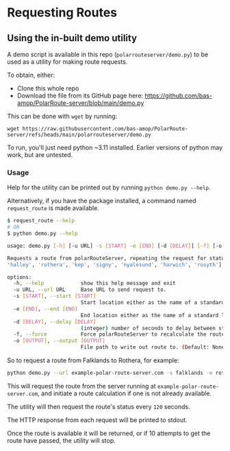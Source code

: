 # Requesting Routes

## Using the in-built demo utility

A demo script is available in this repo (`polarrouteserver/demo.py`) to be used as a utility for making route requests.

To obtain, either:

+ Clone this whole repo
+ Download the file from its GitHub page here: https://github.com/bas-amop/PolarRoute-server/blob/main/demo.py

This can be done with `wget` by running:

```
wget https://raw.githubusercontent.com/bas-amop/PolarRoute-server/refs/heads/main/polarrouteserver/demo.py
```

To run, you'll just need python ~3.11 installed. Earlier versions of python may work, but are untested.

### Usage
Help for the utility can be printed out by running `python demo.py --help`.

Alternatively, if you have the package installed, a command named `request_route` is made available.

```sh
$ request_route --help
# OR
$ python demo.py --help

usage: demo.py [-h] [-u URL] -s [START] -e [END] [-d [DELAY]] [-f] [-o [OUTPUT]]

Requests a route from polarRouteServer, repeating the request for status until the route is available. Specify start and end points by coordinates or from one of the standard locations: ['bird', 'falklands',
'halley', 'rothera', 'kep', 'signy', 'nyalesund', 'harwich', 'rosyth']

options:
  -h, --help            show this help message and exit
  -u URL, --url URL     Base URL to send request to.
  -s [START], --start [START]
                        Start location either as the name of a standard location or latitude,longitude separated by a comma, e.g. -56.7,-65.01
  -e [END], --end [END]
                        End location either as the name of a standard location or latitude,longitude separated by a comma, e.g. -56.7,-65.01
  -d [DELAY], --delay [DELAY]
                        (integer) number of seconds to delay between status calls.
  -f, --force           Force polarRouteServer to recalculate the route even if it is already available.
  -o [OUTPUT], --output [OUTPUT]
                        File path to write out route to. (Default: None and print to stdout)
```

So to request a route from Falklands to Rothera, for example:

```sh
python demo.py --url example-polar-route-server.com -s falklands -e rothera --delay 120 --output demo_output.json
```

This will request the route from the server running at `example-polar-route-server.com`, and initiate a route calculation if one is not already available.

The utility will then request the route's status every `120` seconds.

The HTTP response from each request will be printed to stdout.

Once the route is available it will be returned, or if 10 attempts to get the route have passed, the utility will stop.
